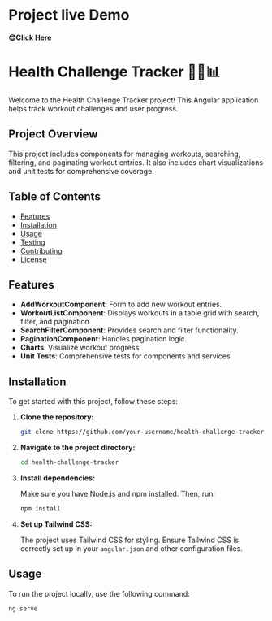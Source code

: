 <h1>Project live Demo</h1>

<div><a href ="https://health-tracker-1702.web.app"><b>😎Click Here</b></a></div>


# Health Challenge Tracker 🏋️‍♂️📊

Welcome to the Health Challenge Tracker project! This Angular application helps track workout challenges and user progress.

## Project Overview

This project includes components for managing workouts, searching, filtering, and paginating workout entries. It also includes chart visualizations and unit tests for comprehensive coverage.

## Table of Contents

- [Features](#features)
- [Installation](#installation)
- [Usage](#usage)
- [Testing](#testing)
- [Contributing](#contributing)
- [License](#license)

## Features

- **AddWorkoutComponent**: Form to add new workout entries.
- **WorkoutListComponent**: Displays workouts in a table grid with search, filter, and pagination.
- **SearchFilterComponent**: Provides search and filter functionality.
- **PaginationComponent**: Handles pagination logic.
- **Charts**: Visualize workout progress.
- **Unit Tests**: Comprehensive tests for components and services.

## Installation

To get started with this project, follow these steps:

1. **Clone the repository:**

    ```bash
    git clone https://github.com/your-username/health-challenge-tracker.git
    ```

2. **Navigate to the project directory:**

    ```bash
    cd health-challenge-tracker
    ```

3. **Install dependencies:**

    Make sure you have Node.js and npm installed. Then, run:

    ```bash
    npm install
    ```

4. **Set up Tailwind CSS:**

    The project uses Tailwind CSS for styling. Ensure Tailwind CSS is correctly set up in your `angular.json` and other configuration files.

## Usage

To run the project locally, use the following command:

```bash
ng serve
